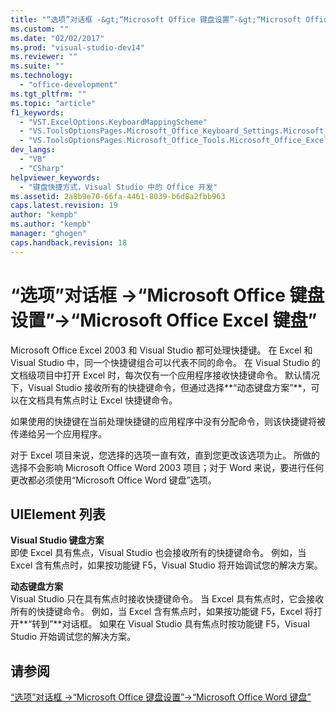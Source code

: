 ```yaml
---
title: "“选项”对话框 -&gt;“Microsoft Office 键盘设置”-&gt;“Microsoft Office Excel 键盘” | Microsoft Docs"
ms.custom: ""
ms.date: "02/02/2017"
ms.prod: "visual-studio-dev14"
ms.reviewer: ""
ms.suite: ""
ms.technology: 
  - "office-development"
ms.tgt_pltfrm: ""
ms.topic: "article"
f1_keywords: 
  - "VST.ExcelOptions.KeyboardMappingScheme"
  - "VS.ToolsOptionsPages.Microsoft_Office_Keyboard_Settings.Microsoft_Office_Excel_Keyboard"
  - "VS.ToolsOptionsPages.Microsoft_Office_Tools.Microsoft_Office_Excel.Keyboard"
dev_langs: 
  - "VB"
  - "CSharp"
helpviewer_keywords: 
  - "键盘快捷方式，Visual Studio 中的 Office 开发"
ms.assetid: 2a8b9e70-66fa-4461-8039-b6d8a2fbb963
caps.latest.revision: 19
author: "kempb"
ms.author: "kempb"
manager: "ghogen"
caps.handback.revision: 18
---
```

# “选项”对话框 -&gt;“Microsoft Office 键盘设置”-&gt;“Microsoft Office Excel 键盘”
  Microsoft Office Excel 2003 和 Visual Studio 都可处理快捷键。  在 Excel 和 Visual Studio 中，同一个快捷键组合可以代表不同的命令。  在 Visual Studio 的文档级项目中打开 Excel 时，每次仅有一个应用程序接收快捷键命令。  默认情况下，Visual Studio 接收所有的快捷键命令，但通过选择**“动态键盘方案”**，可以在文档具有焦点时让 Excel 快捷键命令。  
  
 如果使用的快捷键在当前处理快捷键的应用程序中没有分配命令，则该快捷键将被传递给另一个应用程序。  
  
 对于 Excel 项目来说，您选择的选项一直有效，直到您更改该选项为止。  所做的选择不会影响 Microsoft Office Word 2003 项目；对于 Word 来说，要进行任何更改都必须使用“Microsoft Office Word 键盘”选项。  
  
## UIElement 列表  
 **Visual Studio 键盘方案**  
 即使 Excel 具有焦点，Visual Studio 也会接收所有的快捷键命令。  例如，当 Excel 含有焦点时，如果按功能键 F5，Visual Studio 将开始调试您的解决方案。  
  
 **动态键盘方案**  
 Visual Studio 只在具有焦点时接收快捷键命令。  当 Excel 具有焦点时，它会接收所有的快捷键命令。  例如，当 Excel 含有焦点时，如果按功能键 F5，Excel 将打开**“转到”**对话框。  如果在 Visual Studio 具有焦点时按功能键 F5，Visual Studio 开始调试您的解决方案。  
  
## 请参阅  
 [“选项”对话框 -&#62;“Microsoft Office 键盘设置”-&#62;“Microsoft Office Word 键盘”](../vsto/microsoft-office-word-keyboard-microsoft-office-keyboard-settings-options-dialog-box.md)  
  
  